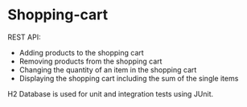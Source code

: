 # Shopping-cart
REST API:
- Adding products to the shopping cart
- Removing products from the shopping cart
- Changing the quantity of an item in the shopping cart
- Displaying the shopping cart including the sum of the single items

H2 Database is used for unit and integration tests using JUnit.

